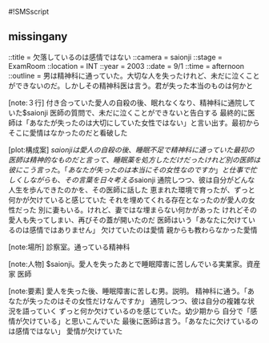 #!SMSscript

## missingany

::title = 欠落しているのは感情ではない
::camera = saionji
::stage = ExamRoom
::location = INT
::year = 2003
::date = 9/1
::time = afternoon
::outline = 男は精神科に通っていた。大切な人を失ったけれど、未だに泣くことができないのだ。しかしその精神科医は言う。君が失った本当のものは何かと

[note:３行]
付き合っていた愛人の自殺の後、眠れなくなり、精神科に通院していた$saionji
医師の質問で、未だに泣くことができないと告白する
最終的に医師は「あなたが失ったのは大切にしていた女性ではない」と言い出す。最初からそこに愛情はなかったのだと看破した

[plot:構成案]
$saionjiは愛人の自殺の後、睡眠不足で精神科に通っていた
最初の医師は精神的なものだと言って、睡眠薬を処方しただけだった
けれど別の医師は彼にこう言った。「あなたが失ったのは本当にその女性なのですか」と
仕事で忙しくしながらも、その言葉を日々考える$saionji
通院しつつ、彼は自分がどんな人生を歩んできたのかを、その医師に話した
恵まれた環境で育ったが、ずっと何かが欠けていると感じていた
それを埋めてくれる存在となったのが愛人の女性だった
別に妻もいる。けれど、妻ではな埋まらない何かがあった
けれどその愛人も失ってしまい、再びその蓋が開いたのだ
医師はいう「あなたに欠けているのは感情ではありません」
欠けていたのは愛情
親からも教わらなかった愛情

[note:場所]
診察室。通っている精神科

[note:人物]
$saionji。愛人を失ったあとで睡眠障害に苦しんでいる実業家。資産家
医師

[note:要素]
愛人を失った後、睡眠障害に苦しむ男。説明。
精神科に通う。「あなたが失ったのはその女性だけなんですか」
通院しつつ、彼は自分の複雑な状況を語っていく
ずっと何か欠けているのを感じていた。幼少期から
自分で「感情が欠けている」と思いこんでいた
最後に医師は言う。「あなたに欠けているのは感情ではない」
愛情が欠けていた
